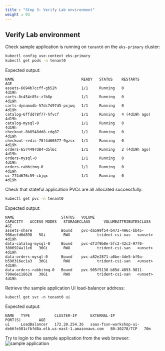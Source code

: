 ```yaml
---
title : "Step 3: Verify Lab environment"
weight : 93
---
```



## Verify Lab environment

Check sample application is running on `tenant0` on the `eks-primary` cluster:
```bash
kubectl config use-context eks-primary
kubectl get pods -n tenant0
```
Expected output:
```shell
NAME                              READY   STATUS    RESTARTS        AGE
assets-6694b7ccff-gb52h           1/1     Running   0               4d19h
carts-8c454c85c-zlb8p             1/1     Running   0               4d19h
carts-dynamodb-57dc7d97d5-pxjwq   1/1     Running   0               4d19h
catalog-6ffdd78f77-hfvcf          1/1     Running   4 (4d19h ago)   4d19h
catalog-mysql-0                   1/1     Running   0               4d19h
checkout-8b8548dd8-cdg87          1/1     Running   0               4d19h
checkout-redis-78f4d66577-9gzsx   1/1     Running   0               4d19h
orders-6574497d84-d5l6c           1/1     Running   2 (4d19h ago)   4d19h
orders-mysql-0                    1/1     Running   0               4d19h
orders-rabbitmq-0                 1/1     Running   0               4d19h
ui-774d676c59-cbjqx               1/1     Running   0               4d19h
```

Check that stateful application PVCs are all allocated successfully:
```bash
kubectl get pvc -n tenant0
```
Expected output:
```shell
NAME                     STATUS   VOLUME                                     CAPACITY   ACCESS MODES   STORAGECLASS      VOLUMEATTRIBUTESCLASS   AGE
assets-share             Bound    pvc-da599f54-b473-496c-bb45-906aefd0d898   5Gi        RWX            trident-csi-nas   <unset>                 4d19h
data-catalog-mysql-0     Bound    pvc-df3f9b0e-5fc2-42c2-9770-3806924a11e6   30Gi       RWO            trident-csi-san   <unset>                 4d19h
data-orders-mysql-0      Bound    pvc-a82e2871-a0be-4de5-bf9a-b590316ec1a3   30Gi       RWO            trident-csi-san   <unset>                 4d19h
data-orders-rabbitmq-0   Bound    pvc-905f5138-b85d-4893-9811-790e6e118620   30Gi       RWO            trident-csi-san   <unset>                 4d19h
```

Retrieve the sample application UI load-balancer address:
```
kubectl get svc -n tenant0 ui
```
Expected output:
```shell
NAME   TYPE           CLUSTER-IP      EXTERNAL-IP                                                          PORT(S)        AGE
ui     LoadBalancer   172.20.254.36   saas-fsxn-workshop-ui-de66fe501cfbfd0a.elb.us-east-1.amazonaws.com   80:30278/TCP   70m
```

Try to login to the sample application from the web browser:
![sample application](/static/image.png)
